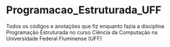 # Programacao_Estruturada_UFF
 Todos os códigos e anotações que fiz enquanto fazia a disciplina Programação Estruturada no curso Ciência da Computação na Universidade Federal Fluminense (UFF)
